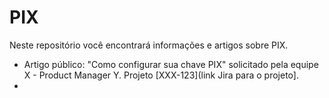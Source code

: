 # PIX
Neste repositório você encontrará informações e artigos sobre PIX.

- Artigo público: "Como configurar sua chave PIX" solicitado pela equipe X - Product Manager Y. Projeto [XXX-123](link Jira para o projeto].
- 
